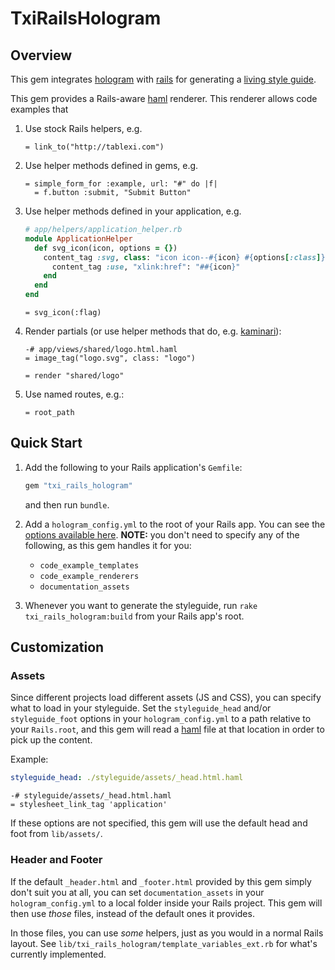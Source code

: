 # TxiRailsHologram

## Overview

This gem integrates [hologram](https://github.com/trulia/hologram) with [rails](https://github.com/rails/rails) for generating a [living style guide](http://alistapart.com/article/creating-style-guides).

This gem provides a Rails-aware [haml](http://haml.info/) renderer. This renderer allows code examples that

1. Use stock Rails helpers, e.g.

    ```haml
    = link_to("http://tablexi.com")
    ```

2. Use helper methods defined in gems, e.g.

    ```haml
    = simple_form_for :example, url: "#" do |f|
      = f.button :submit, "Submit Button"
    ```

3. Use helper methods defined in your application, e.g.

    ```ruby
    # app/helpers/application_helper.rb
    module ApplicationHelper
      def svg_icon(icon, options = {})
        content_tag :svg, class: "icon icon--#{icon} #{options[:class]}", viewBox: "0 0 100 100" do
          content_tag :use, "xlink:href": "##{icon}"
        end
      end
    end
    ```

    ```haml
    = svg_icon(:flag)
    ```

4. Render partials (or use helper methods that do, e.g. [kaminari](https://github.com/amatsuda/kaminari)):

    ```haml
    -# app/views/shared/logo.html.haml
    = image_tag("logo.svg", class: "logo")
    ```

    ```haml
    = render "shared/logo"
    ```

5. Use named routes, e.g.:

    ```haml
    = root_path
    ```

## Quick Start

1. Add the following to your Rails application's `Gemfile`:

    ```ruby
    gem "txi_rails_hologram"
    ```

    and then run  `bundle`.

2. Add a `hologram_config.yml` to the root of your Rails app. You can see the [options available here](https://github.com/trulia/hologram#creating-a-yaml-config-file). **NOTE:** you don't need to specify any of the following, as this gem handles it for you:

    - `code_example_templates`
    - `code_example_renderers`
    - `documentation_assets`

3. Whenever you want to generate the styleguide, run `rake txi_rails_hologram:build` from your Rails app's root.

## Customization

### Assets

Since different projects load different assets (JS and CSS), you can specify what to load in your styleguide. Set the `styleguide_head` and/or `styleguide_foot` options in your `hologram_config.yml` to a path relative to your `Rails.root`, and this gem will read a [haml](http://haml.info/) file at that location in order to pick up the content.

Example:

```yaml
styleguide_head: ./styleguide/assets/_head.html.haml
```

```haml
-# styleguide/assets/_head.html.haml
= stylesheet_link_tag 'application'
```

If these options are not specified, this gem will use the default head and foot from `lib/assets/`.

### Header and Footer

If the default `_header.html` and `_footer.html` provided by this gem simply don't suit you at all, you can set `documentation_assets` in your `hologram_config.yml` to a local folder inside your Rails project. This gem will then use _those_ files, instead of the default ones it provides.

In those files, you can use _some_ helpers, just as you would in a normal Rails layout. See `lib/txi_rails_hologram/template_variables_ext.rb` for what's currently implemented.
